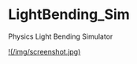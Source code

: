 # LightBending_Sim
Physics Light Bending Simulator 

[!(/img/screenshot.jpg)](https://github.com/meirbnb/LightBending_Sim/blob/main/img/screenshot.jpg?raw=true)
